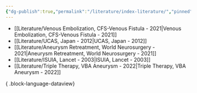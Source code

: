 ```yaml
---
{"dg-publish":true,"permalink":"/literature/index-literature/","pinned":true,"created":"2023-10-19T07:58:24.498-07:00","updated":"2023-11-17T15:58:19.607-08:00"}
---
```



- [[Literature/Venous Embolization, CFS-Venous Fistula - 2021\|Venous Embolization, CFS-Venous Fistula - 2021]]
- [[Literature/UCAS, Japan - 2012\|UCAS, Japan - 2012]]
- [[Literature/Aneurysm Retreatment, World Neurosurgery - 2021\|Aneurysm Retreatment, World Neurosurgery - 2021]]
- [[Literature/ISUIA, Lancet - 2003\|ISUIA, Lancet - 2003]]
- [[Literature/Triple Therapy, VBA Aneurysm - 2022\|Triple Therapy, VBA Aneurysm - 2022]]

{ .block-language-dataview}
